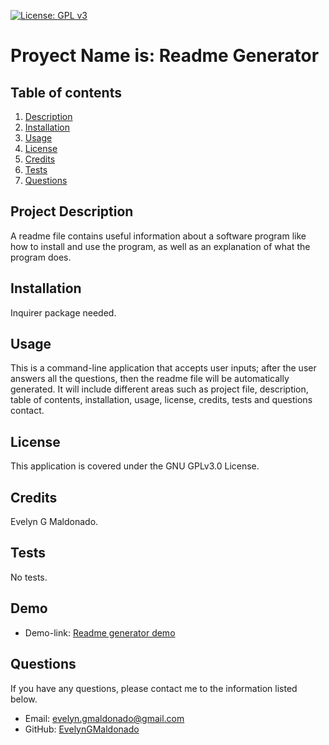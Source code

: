 

[![License: GPL v3](https://img.shields.io/badge/License-GPLv3-blue.svg)](https://opensource.org/licenses/gpl-3.0)


# Proyect Name is: Readme Generator

## Table of contents
1. [Description](#description)
2. [Installation](#installation)
3. [Usage](#usage)
4. [License](#license)
5. [Credits](#credits)
6. [Tests](#tests)
7. [Questions](#questions)

<h2 id="description"> Project Description </h2>
A readme file contains useful information about a software program like how to install and use the program, as well as an explanation of what the program does.

## Installation 
Inquirer package needed.

## Usage 
This is a command-line application that accepts user inputs; after the user answers all the questions, then the readme file will be automatically generated. It will include different areas such as project file, description, table of contents, installation, usage, license, credits, tests and questions contact.

## License 
This application is covered under the GNU GPLv3.0 License.

## Credits 
Evelyn G Maldonado.

## Tests 
No tests.

## Demo
* Demo-link: [Readme generator demo](https://drive.google.com/file/d/1s5cyAPS8SXMkqWIwLcngkU_AKuji7hXA/view)

## Questions 
If you have any questions, please contact me to the information listed below.

* Email: evelyn.gmaldonado@gmail.com
* GitHub: [EvelynGMaldonado](https://github.com/EvelynGMaldonado)

